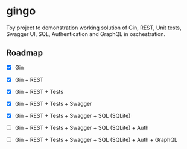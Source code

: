 # gingo

Toy project to demonstration working solution of Gin, REST, Unit tests, Swagger UI, SQL, Authentication and GraphQL in oschestration.

## Roadmap

- [x] Gin
- [x] Gin + REST
- [x] Gin + REST + Tests
- [x] Gin + REST + Tests + Swagger
- [x] Gin + REST + Tests + Swagger + SQL (SQLite)
- [ ] Gin + REST + Tests + Swagger + SQL (SQLite) + Auth
- [ ] Gin + REST + Tests + Swagger + SQL (SQLite) + Auth + GraphQL

